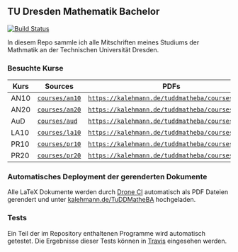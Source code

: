 ## TU Dresden Mathematik Bachelor

[![Build Status](https://travis-ci.org/kalehmann/TuDDMatheBa.svg?branch=master)](https://travis-ci.org/kalehmann/TuDDMatheBa)

In diesem Repo sammle ich alle Mitschriften meines Studiums der Mathmatik an
der Technischen Universität Dresden.

### Besuchte Kurse

| Kurs | Sources                        | PDFs                                                                                               |
|------|--------------------------------|----------------------------------------------------------------------------------------------------|
| AN10 | [`courses/an10`](courses/an10) | [`https://kalehmann.de/tuddmatheba/courses/an10/`](https://kalehmann.de/tuddmatheba/courses/an10/) |
| AN20 | [`courses/an20`](courses/an20) | [`https://kalehmann.de/tuddmatheba/courses/an20/`](https://kalehmann.de/tuddmatheba/courses/an20/) |
| AuD  | [`courses/aud`](courses/aud)   | [`https://kalehmann.de/tuddmatheba/courses/aud/`](https://kalehmann.de/tuddmatheba/courses/aud/)   |
| LA10 | [`courses/la10`](courses/la10) | [`https://kalehmann.de/tuddmatheba/courses/la10/`](https://kalehmann.de/tuddmatheba/courses/la10/) |
| PR10 | [`courses/pr10`](courses/pr10) | [`https://kalehmann.de/tuddmatheba/courses/pr10/`](https://kalehmann.de/tuddmatheba/courses/pr10/) |
| PR20 | [`courses/pr20`](courses/pr20) | [`https://kalehmann.de/tuddmatheba/courses/pr20/`](https://kalehmann.de/tuddmatheba/courses/pr20/) |


### Automatisches Deployment der gerenderten Dokumente

Alle LaTeX Dokumente werden durch [Drone CI](https://drone.io/) automatisch als PDF
Dateien gerendert und unter [kalehmann.de/TuDDMatheBA](https://kalehmann.de/tuddmatheba)
hochgeladen.

### Tests

Ein Teil der im Repository enthaltenen Programme wird automatisch getestet.
Die Ergebnisse dieser Tests können in [Travis](https://travis-ci.org/kalehmann/TuDDMatheBa)
eingesehen werden.
